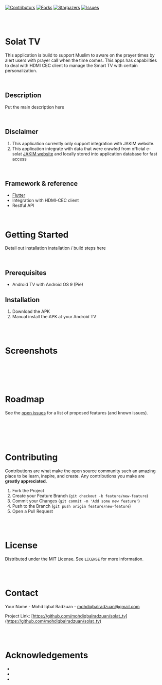 <!--
*** Thanks for checking out the Best-README-Template. If you have a suggestion
*** that would make this better, please fork the repo and create a pull request
*** or simply open an issue with the tag "enhancement".
*** Thanks again! Now go create something AMAZING! :D
***
***
***
*** To avoid retyping too much info. Do a search and replace for the following:
*** github_username, repo_name, twitter_handle, email, project_title, project_description
-->

<!-- PROJECT SHIELDS -->
<!--
*** I'm using markdown "reference style" links for readability.
*** Reference links are enclosed in brackets [ ] instead of parentheses ( ).
*** See the bottom of this document for the declaration of the reference variables
*** for contributors-url, forks-url, etc. This is an optional, concise syntax you may use.
*** https://www.markdownguide.org/basic-syntax/#reference-style-links-->
[![Contributors][contributors-shield]][contributors-url]
[![Forks][forks-shield]][forks-url]
[![Stargazers][stars-shield]][stars-url]
[![Issues][issues-shield]][issues-url]

<!-- PROJECT LOGO -->

<br>
<br>

<!-- ABOUT THE PROJECT -->
# Solat TV

This application is build to support Muslim to aware on the prayer times by alert users with prayer call when the time comes. This apps has capabilities to deal with HDMI CEC client to manage the Smart TV with certain personalization.

<br>

## Description
Put the main description here

<br>

## Disclaimer
1. This application currently only support integration with JAKIM website.
2. This application integrate with data that were crawled from official e-solat [JAKIM website](http://www.e-solat.gov.my/web) and locally stored into application database for fast access

<br>

## Framework & reference

* [Flutter](https://flutter.dev/)
* Integration with HDMI-CEC client
* Restful API

<br>

<!-- GETTING STARTED -->
# Getting Started

Detail out installation installation / build steps here

<br>

## Prerequisites

* Android TV with Android OS 9 (Pie)

## Installation

1. Download the APK
2. Manual install the APK at your Android TV

<br>
<br>

<!-- SCREENSHOT -->
# Screenshots

<br>
<br>
<br>
<br>


<!-- ROADMAP -->
# Roadmap

See the [open issues](https://github.com/mohdiqbalradzuan/solat_tv/issues) for a list of proposed features (and known issues).

<br>
<br>
<br>
<br>


<!-- CONTRIBUTING -->
# Contributing

Contributions are what make the open source community such an amazing place to be learn, inspire, and create. Any contributions you make are **greatly appreciated**.

1. Fork the Project
2. Create your Feature Branch (`git checkout -b feature/new-feature`)
3. Commit your Changes (`git commit -m 'Add some new feature'`)
4. Push to the Branch (`git push origin feature/new-feature`)
5. Open a Pull Request

<br>
<br>

<!-- LICENSE -->
# License

Distributed under the MIT License. See `LICENSE` for more information.

<br>
<br>

<!-- CONTACT -->
# Contact

Your Name - Mohd Iqbal Radzuan - mohdiqbalradzuan@gmail.com

Project Link: [https://github.com/mohdiqbalradzuan/solat_tv](https://github.com/mohdiqbalradzuan/solat_tv)

<br>
<br>

<!-- ACKNOWLEDGEMENTS -->
# Acknowledgements

* []()
* []()
* []()

<!-- MARKDOWN LINKS & IMAGES -->
<!-- https://www.markdownguide.org/basic-syntax/#reference-style-links -->
[contributors-shield]: https://img.shields.io/github/contributors/mohdiqbalradzuan/repo.svg?style=for-the-badge
[contributors-url]: https://github.com/mohdiqbalradzuan/solat_tv/graphs/contributors
[forks-shield]: https://img.shields.io/github/forks/mohdiqbalradzuan/repo.svg?style=for-the-badge
[forks-url]: https://github.com/mohdiqbalradzuan/solat_tv/network/members
[stars-shield]: https://img.shields.io/github/stars/mohdiqbalradzuan/repo.svg?style=for-the-badge
[stars-url]: https://github.com/mohdiqbalradzuan/solat_tv/stargazers
[issues-shield]: https://img.shields.io/github/issues/mohdiqbalradzuan/repo.svg?style=for-the-badge
[issues-url]: https://github.com/mohdiqbalradzuan/solat_tv/issues
[license-shield]: https://img.shields.io/github/license/mohdiqbalradzuan/repo.svg?style=for-the-badge
[license-url]: https://github.com/mohdiqbalradzuan/solat_tv/blob/master/LICENSE.txt
[linkedin-shield]: https://img.shields.io/badge/-LinkedIn-black.svg?style=for-the-badge&logo=linkedin&colorB=555
[linkedin-url]: https://linkedin.com/in/mohdiqbalradzuan